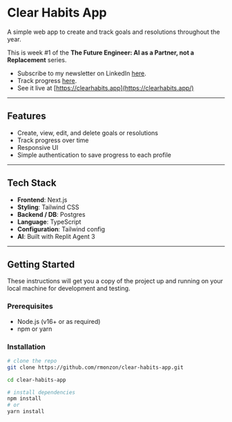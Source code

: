 # Clear Habits App

A simple web app to create and track goals and resolutions throughout the year.

This is week #1 of the **The Future Engineer: AI as a Partner, not a Replacement** series. 

- Subscribe to my newsletter on LinkedIn [here](https://www.linkedin.com/newsletters/7373394218125410304/).
- Track progress [here](https://docs.google.com/spreadsheets/d/1aFv2tBcxh-T5G6dI1kDoM_TffqwFxUHWGzOWd6FsmUk/edit?gid=0#gid=0).
- See it live at [https://clearhabits.app](https://clearhabits.app/)

---

## Features

- Create, view, edit, and delete goals or resolutions  
- Track progress over time  
- Responsive UI
- Simple authentication to save progress to each profile

---

## Tech Stack

- **Frontend**: Next.js
- **Styling**: Tailwind CSS  
- **Backend / DB**: Postgres  
- **Language**: TypeScript  
- **Configuration**: Tailwind config
- **AI**: Built with Replit Agent 3

---

## Getting Started

These instructions will get you a copy of the project up and running on your local machine for development and testing.

### Prerequisites

- Node.js (v16+ or as required)  
- npm or yarn  

### Installation

```bash
# clone the repo
git clone https://github.com/rmonzon/clear-habits-app.git

cd clear-habits-app

# install dependencies
npm install
# or
yarn install
